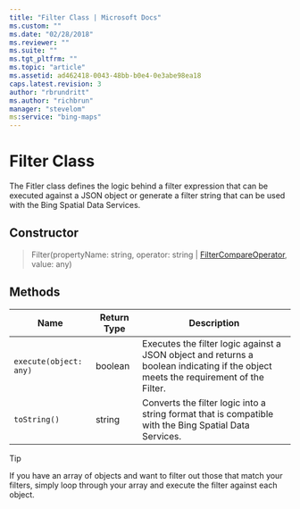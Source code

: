 ```yaml
---
title: "Filter Class | Microsoft Docs"
ms.custom: ""
ms.date: "02/28/2018"
ms.reviewer: ""
ms.suite: ""
ms.tgt_pltfrm: ""
ms.topic: "article"
ms.assetid: ad462418-0043-48bb-b0e4-0e3abe98ea18
caps.latest.revision: 3
author: "rbrundritt"
ms.author: "richbrun"
manager: "stevelom"
ms:service: "bing-maps"
---
```

# Filter Class
The Fitler class defines the logic behind a filter expression that can be executed against a JSON object or generate a filter string that can be used with the Bing Spatial Data Services.

## Constructor

> Filter(propertyName: string, operator: string | [FilterCompareOperator](../v8-web-control/filtercompareoperator-enumeration.md), value: any)

## Methods

Name                   | Return Type         | Description
---------------------- | ------------------- | -------------------------------
`execute(object: any)`    | boolean             | Executes the filter logic against a JSON object and returns a boolean indicating if the object meets the requirement of the Filter. 
`toString()`             | string              | Converts the filter logic into a string format that is compatible with the Bing Spatial Data Services. 

> [!TIP]
> If you have an array of objects and want to filter out those that match your filters, simply loop through your array and execute the filter against each object.